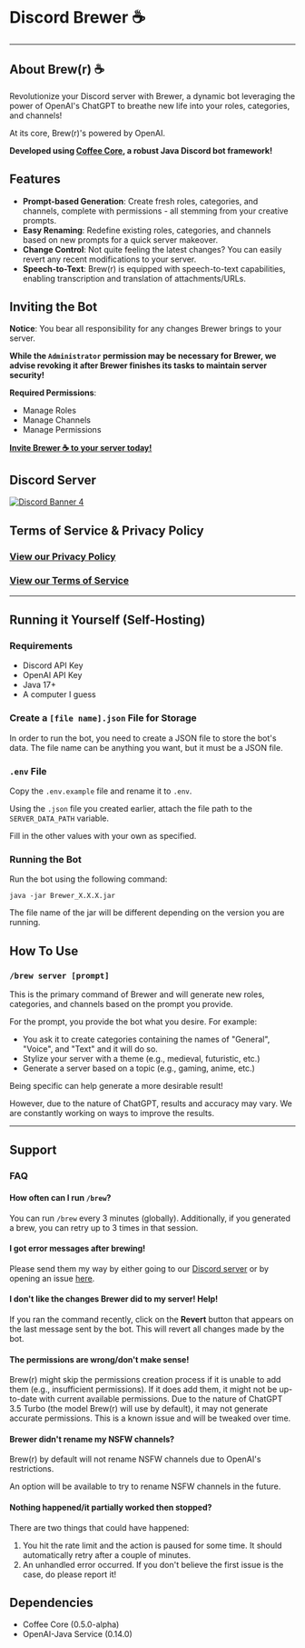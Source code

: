 [discord-invite]: https://asrp.dev/discord

# Discord Brewer ☕️

---

## About Brew(r) ☕️

Revolutionize your Discord server with Brewer, a dynamic bot leveraging the power of OpenAI's ChatGPT to breathe new life into your roles, categories, and channels!

At its core, Brew(r)'s powered by OpenAI.

**Developed using [Coffee Core](https://github.com/AlphaSerpentis/CoffeeCore), a robust Java Discord bot framework!**

## Features

- **Prompt-based Generation**: Create fresh roles, categories, and channels, complete with permissions - all stemming from your creative prompts.
- **Easy Renaming**: Redefine existing roles, categories, and channels based on new prompts for a quick server makeover.
- **Change Control**: Not quite feeling the latest changes? You can easily revert any recent modifications to your server.
- **Speech-to-Text**: Brew(r) is equipped with speech-to-text capabilities, enabling transcription and translation of attachments/URLs.

## Inviting the Bot

**Notice**: You bear all responsibility for any changes Brewer brings to your server.

**While the `Administrator` permission may be necessary for Brewer, we advise revoking it after Brewer finishes its tasks to maintain server security!**

**Required Permissions**:
- Manage Roles
- Manage Channels
- Manage Permissions

[**Invite Brewer ☕️ to your server today!**](https://discord.com/api/oauth2/authorize?client_id=1097362340468502548&permissions=268504080&scope=bot)

## Discord Server
[ ![Discord Banner 4](https://discordapp.com/api/guilds/590215639785013298/widget.png?style=banner4)][discord-invite]

## Terms of Service & Privacy Policy
### [View our Privacy Policy](https://github.com/AlphaSerpentis/Discord-Brewer/blob/master/privacy.md)
### [View our Terms of Service](https://github.com/AlphaSerpentis/Discord-Brewer/blob/master/terms_of_service.md)

---

## Running it Yourself (Self-Hosting)

### Requirements
- Discord API Key
- OpenAI API Key
- Java 17+
- A computer I guess

### Create a `[file name].json` File for Storage
In order to run the bot, you need to create a JSON file to store the bot's data. The file name can be anything you want, but it must be a JSON file.

### `.env` File
Copy the `.env.example` file and rename it to `.env`.

Using the `.json` file you created earlier, attach the file path to the `SERVER_DATA_PATH` variable.

Fill in the other values with your own as specified.

### Running the Bot
Run the bot using the following command:
```shell
java -jar Brewer_X.X.X.jar
```

The file name of the jar will be different depending on the version you are running.

## How To Use

### `/brew server [prompt]`

This is the primary command of Brewer and will generate new roles, categories, and channels based on the prompt you provide.

For the prompt, you provide the bot what you desire. For example:
- You ask it to create categories containing the names of "General", "Voice", and "Text" and it will do so.
- Stylize your server with a theme (e.g., medieval, futuristic, etc.)
- Generate a server based on a topic (e.g., gaming, anime, etc.)

Being specific can help generate a more desirable result!

However, due to the nature of ChatGPT, results and accuracy may vary. We are constantly working on ways to improve the results.

---

## Support

### FAQ

#### How often can I run `/brew`?
You can run `/brew` every 3 minutes (globally). Additionally, if you generated a brew, you can retry up to 3 times in that session.

#### I got error messages after brewing!
Please send them my way by either going to our [Discord server][discord-invite] or by opening an issue [here](https://github.com/AlphaSerpentis/Discord-Brewer/issues/new).

#### I don't like the changes Brewer did to my server! Help!
If you ran the command recently, click on the **Revert** button that appears on the last message sent by the bot. This will revert all changes made by the bot.

#### The permissions are wrong/don't make sense!
Brew(r) might skip the permissions creation process if it is unable to add them (e.g., insufficient permissions). If it does add them, it might not be up-to-date with current available permissions. Due to the nature of ChatGPT 3.5 Turbo (the model Brew(r) will use by default), it may not generate accurate permissions. This is a known issue and will be tweaked over time.

#### Brewer didn't rename my NSFW channels?
Brew(r) by default will not rename NSFW channels due to OpenAI's restrictions.

An option will be available to try to rename NSFW channels in the future.

#### Nothing happened/it partially worked then stopped?
There are two things that could have happened:

1. You hit the rate limit and the action is paused for some time. It should automatically retry after a couple of minutes.
2. An unhandled error occurred. If you don't believe the first issue is the case, do please report it!

## Dependencies
- Coffee Core (0.5.0-alpha)
- OpenAI-Java Service (0.14.0)
